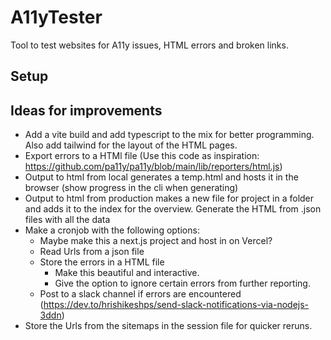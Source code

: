# A11yTester

Tool to test websites for A11y issues, HTML errors and broken links.

## Setup

## Ideas for improvements

- Add a vite build and add typescript to the mix for better programming. Also add tailwind for the layout of the HTML pages.
- Export errors to a HTMl file (Use this code as inspiration: https://github.com/pa11y/pa11y/blob/main/lib/reporters/html.js)
- Output to html from local generates a temp.html and hosts it in the browser (show progress in the cli when generating)
- Output to html from production makes a new file for project in a folder and adds it to the index for the overview. Generate the HTML from .json files with all the data
- Make a cronjob with the following options:
  - Maybe make this a next.js project and host in on Vercel?
  - Read Urls from a json file
  - Store the errors in a HTML file
    - Make this beautiful and interactive.
    - Give the option to ignore certain errors from further reporting.
  - Post to a slack channel if errors are encountered (https://dev.to/hrishikeshps/send-slack-notifications-via-nodejs-3ddn)
- Store the Urls from the sitemaps in the session file for quicker reruns.

